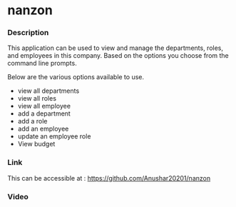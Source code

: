 # nanzon

### Description
This application can be used to view and manage the departments, roles, and employees in this company. Based on the options you choose from the command line prompts. 

Below are the various options available to use.

 - view all departments
 - view all roles
 - view all employee
 - add a department
 - add a role
 - add an employee
 - update an employee role
 - View budget

### Link
This can be accessible at : https://github.com/Anushar20201/nanzon

### Video